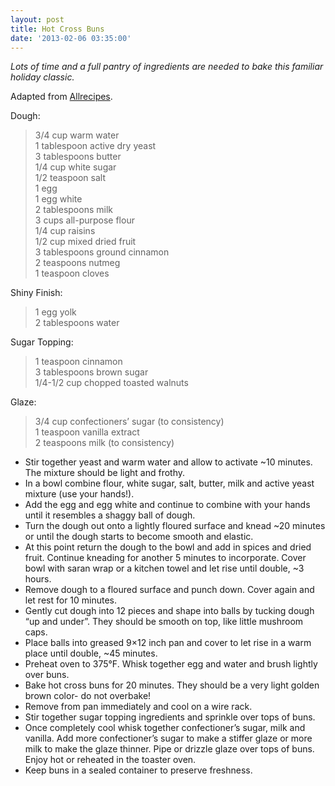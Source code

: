 ```yaml
---
layout: post
title: Hot Cross Buns
date: '2013-02-06 03:35:00'
---
```


*Lots of time and a full pantry of ingredients are needed to bake this familiar holiday classic.*

Adapted from [Allrecipes](http://allrecipes.com/Recipe/Hot-Cross-Buns-I/Detail.aspx).

Dough:

> 3/4 cup warm water    
> 1 tablespoon active dry yeast      
> 3 tablespoons butter      
> 1/4 cup white sugar      
> 1/2 teaspoon salt      
> 1 egg      
> 1 egg white      
> 2 tablespoons milk      
> 3 cups all-purpose flour      
> 1/4 cup raisins      
> 1/2 cup mixed dried fruit      
> 3 tablespoons ground cinnamon      
> 2 teaspoons nutmeg      
> 1 teaspoon cloves      

Shiny Finish:

> 1 egg yolk    
> 2 tablespoons water    

Sugar Topping:

> 1 teaspoon cinnamon   
> 3 tablespoons brown sugar    
> 1/4-1/2 cup chopped toasted walnuts    

Glaze:

> 3/4 cup confectioners’ sugar (to consistency)    
> 1 teaspoon vanilla extract    
> 2 teaspoons milk (to consistency)    

* Stir together yeast and warm water and allow to activate ~10 minutes. The mixture should be light and frothy.
* In a bowl combine flour, white sugar, salt, butter, milk and active yeast mixture (use your hands!).
* Add the egg and egg white and continue to combine with your hands until it resembles a shaggy ball of dough.
* Turn the dough out onto a lightly floured surface and knead ~20 minutes or until the dough starts to become smooth and elastic.
* At this point return the dough to the bowl and add in spices and dried fruit. Continue kneading for another 5 minutes to incorporate.
Cover bowl with saran wrap or a kitchen towel and let rise until double, ~3 hours.
* Remove dough to a floured surface and punch down. Cover again and let rest for 10 minutes.
* Gently cut dough into 12 pieces and shape into balls by tucking dough “up and under”. They should be smooth on top, like little mushroom caps.
* Place balls into greased 9×12 inch pan and cover to let rise in a warm place until double, ~45 minutes.
* Preheat oven to 375°F. Whisk together egg and water and brush lightly over buns.
* Bake hot cross buns for 20 minutes. They should be a very light golden brown color- do not overbake!
* Remove from pan immediately and cool on a wire rack.
* Stir together sugar topping ingredients and sprinkle over tops of buns.
* Once completely cool whisk together confectioner’s sugar, milk and vanilla. Add more confectioner’s sugar to make a stiffer glaze or more milk to make the glaze thinner. Pipe or drizzle glaze over tops of buns. Enjoy hot or reheated in the toaster oven.
* Keep buns in a sealed container to preserve freshness.
